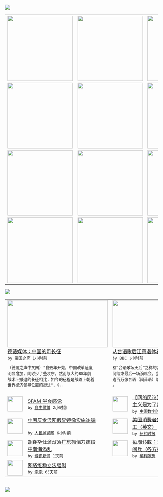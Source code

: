 

<a href="https://github.com/greatfire/z/raw/master/FreeBrowser.apk"><img src="https://raw.githubusercontent.com/greatfire/wiki/master/x/header.png" /></a><table><tr><td width="262" align="center" valign="center"><a href="https://github.com/greatfire/wiki/wiki/nyt" title="纽约时报中文网 国际纵览"><img src="https://raw.githubusercontent.com/greatfire/wiki/master/x/nyt_flag.png" width="215"/></a></td><td width="262" align="center" valign="center"><a href="https://github.com/greatfire/wiki/wiki/dw" title=""><img src="https://raw.githubusercontent.com/greatfire/wiki/master/x/dw_flag.png" width="215"/></a></td><td width="262" align="center" valign="center"><a href="https://github.com/greatfire/wiki/wiki/rmjd" title=""><img src="https://raw.githubusercontent.com/greatfire/wiki/master/x/rmjd_flag.png" width="215"/></a></td></tr><tr><td width="262" align="center" valign="center"><a href="https://github.com/paopaonetizen/website" title="泡泡 - 未经审查的互联网信息"><img src="https://raw.githubusercontent.com/greatfire/wiki/master/x/pp_flag.png" width="215"/></a></td><td width="262" align="center" valign="center"><a href="https://github.com/getlantern/mirror" title="以及自由微博和GreatFire.org官方中文论坛"><img src="https://raw.githubusercontent.com/greatfire/wiki/master/x/lantern_flag.png" width="215"/></a></td><td width="262" align="center" valign="center"><a href="https://github.com/cdtmirrors/m/" title=""><img src="https://raw.githubusercontent.com/greatfire/wiki/master/x/cdt_flag.png" width="215"/></a></td></tr><tr><td width="262" align="center" valign="center"><a href="https://github.com/program-think/blog" title="编程随想的博客"><img src="https://raw.githubusercontent.com/greatfire/wiki/master/x/pt_flag.png" width="215"/></a></td><td width="262" align="center" valign="center"><a href="https://github.com/greatfire/wiki/wiki/bbc" title=""><img src="https://raw.githubusercontent.com/greatfire/wiki/master/x/bbc_flag.png" width="215"/></a></td><td width="262" align="center" valign="center"><a href="https://github.com/freeweibo/s" title="自由微博 - 匿名和不受屏蔽的新浪微博搜索"><img src="https://raw.githubusercontent.com/greatfire/wiki/master/x/fw_flag.png" width="215"/></a></td></tr><tr><td width="262" align="center" valign="center"><a href="https://github.com/greatfire/wiki/wiki/google" title=""><img src="https://raw.githubusercontent.com/greatfire/wiki/master/x/google_flag.png" width="215"/></a></td><td width="262" align="center" valign="center"><a href="https://github.com/bxnews/boxun" title=""><img src="https://raw.githubusercontent.com/greatfire/wiki/master/x/bx_flag.png" width="215"/></a></td><td width="262" align="center" valign="center"><a href="https://github.com/greatfire/wiki/wiki/open-source" title="欢迎访问GreatFire.org开发者项目网站"><img src="https://raw.githubusercontent.com/greatfire/wiki/master/x/open-source_flag.png" width="215"/></a></td></tr></table><img src="https://raw.githubusercontent.com/greatfire/wiki/master/x/newsfeed text.png" /><table cols="4"><tr><td colspan="2" width="380"><a href="http://dw.com/p/1GWLN?maca=chi-GK-text-greatfire-all-chinese-15625-xml-mrss"><img src="http://www.dw.com/image/0,,17927261_302,00.jpg" width="330" height="156"/></a></br><a href="http://dw.com/p/1GWLN?maca=chi-GK-text-greatfire-all-chinese-15625-xml-mrss">德语媒体：中国的新长征</a></br><kbd> by <a href="http://dw.de">德国之声</a> 1小时前 </kbd></br><pre>（德国之声中文网）"自去年开始，中国改革速度<br/>明显增加，同时少了些次序，然而与大约80年前<br/>战术上撤退的长征相比，如今的征程是战略上朝着<br/>世界经济领导位置的挺进"，《...</pre></td><td colspan="2" width="380"><a href="http://www.bbc.com/zhongwen/simp/indepth/2015/09/150914_taiwan_singer_jody_chiang"><img src="http://ichef.bbci.co.uk/news/ws/106/amz/worldservice/live/assets/images/2015/09/14/150914135144_taiwan_singer_jody_chiang_304x171_cna_nocredit.jpg" width="330" height="156"/></a></br><a href="http://www.bbc.com/zhongwen/simp/indepth/2015/09/150914_taiwan_singer_jody_chiang">从台语歌后江蕙退休看台湾社会变迁</a></br><kbd> by <a href="http://www.bbc.co.uk/zhongwen/simp">BBC</a> 1小时前 </kbd></br><pre>有“台语歌坛天后”之称的台湾歌手江蕙，周日晚<br/>间结束最后一场演唱会，宣布告别耕耘44年，缔<br/>造百万张台语（闽南语）唱片销售纪录的台湾歌坛<br/>。</pre></td></tr><tr><td><img src="http://ww1.sinaimg.cn/large/6d1b7fb6jw1ew2b6f8ol6j20hs0vkjvh.jpg" width="50" height="50"/></td><td width="280"><a href="https://freeweibo.com/weibo/3887089575690996">SPAM 学会感觉</a></br><kbd> by <a href="https://freeweibo.com/">自由微博</a> 2小时前 </kbd></td><td><img src="http://chinadigitaltimes.net/chinese/files/2015/09/COwv_15U8AAbq89.jpg" width="50" height="50"/></td><td width="280"><a href="http://feedproxy.google.com/~r/chinadigitaltimes/zcNw/~3/BLumbfL9N8M/">【网络民议】搞中国特色的社会<br/>主义是为了实现共产主义</a></br><kbd> by <a href="http://chinadigitaltimes.net/chinese/">中国数字时代</a> 5小时前 </kbd></td></tr><tr><td><img src="http://www.rmjdw.com/uploads/150914/3-150914094953O9.jpg" width="50" height="50"/></td><td width="280"><a href="http://www.rmjdw.com//gonggao/2015/0914/15179.html">中国反贪污网假冒镜像实施诈骗<br/> </a></br><kbd> by <a href="http://www.rmjdw.com/">人民监督网</a> 6小时前 </kbd></td><td><img src="http://static01.nyt.com/images/2015/09/14/world/OCEANS/OCEANS-articleLarge.jpg" width="50" height="50"/></td><td width="280"><a href="https://d3qlz4p8smvoli.cloudfront.net/usa/20150914/cc14oceans/">美国消费者集体诉讼拯救海上奴<br/>工（英文）</a></br><kbd> by <a href="http://m.cn.nytimes.com/">纽约时报</a> 12小时前 </kbd></td></tr><tr><td><img src="https://raw.githubusercontent.com/greatfire/wiki/master/x/bx_logo.png" width="50" height="50"/></td><td width="280"><a href="http://www.boxun.com/news/gb/china/2015/09/201509140101.shtml">胡春华仕途没落广东抓信力建给<br/>中南海添乱</a></br><kbd> by <a href="http://www.boxun.com">博讯新闻</a> 1天前 </kbd></td><td><img src="http://lh4.googleusercontent.com/CJ8NaNuZF-9-YMITz0G1NqoJrvIMOX8OWD97WChdC_WTR_RL1cumqVbtI3gsa8ktCOSrzgUBkaWOSRM3PI2QUWBrHuZJZDbXYALEz1F7mtVePfEj4cEOPTdSanOGNIW4JYjJIGB4MA" width="50" height="50"/></td><td width="280"><a href="http://feedproxy.google.com/~r/programthink/~3/t3SxkgjCaZY/weekly-share-92.html">每周转载：关于习呆呆的93大<br/>阅兵（各方报道及网友评论）</a></br><kbd> by <a href="http://program-think.blogspot.com">编程随想</a> 6天前 </kbd></td></tr><tr><td><img src="http://pao-pao.net/sites/pao-pao.net/files/styles/base_adaptive/public/6523513689_baeec3c53c_z_0.jpg?itok=NM8cQ_d1" width="50" height="50"/></td><td width="280"><a href="https://pao-pao.net/article/593">网络维稳立法强制</a></br><kbd> by <a href="https://pao-pao.net">泡泡</a> 63天前 </kbd></td></table></br><a href="https://github.com/greatfire/z/raw/master/FreeBrowser.apk"><img src="https://raw.githubusercontent.com/greatfire/wiki/master/x/download app.png" /></a>